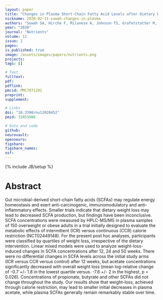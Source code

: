 ```yaml
---
layout: paper
title: "Changes in Plasma Short-Chain Fatty Acid Levels after Dietary Weight Loss Among Overweight and Obese Adults over 50 Weeks"
nickname: 2020-02-11-sowah-changes-in-plasma
authors: "Sowah SA, Hirche F, Milanese A, Johnson TS, Grafetstatter M, Schubel R, Kirsten R, Ulrich CM, Kaaks R, Zeller G, Kuhn T, Stangl GI"
year: "2020"
journal: "Nutrients"
volume: 12
issue: 2
pages: 
is_published: true
image: /assets/images/papers/nutrients.png
projects:
tags: []

# Text
fulltext:
pdf:
pdflink:
pmcid: PMC7071291
preprint:
supplement:

# Links
doi: "10.3390/nu12020452"
pmid: 32053988

# Data and code
github:
neurovault:
openneuro:
figshare:
figshare_names:
osf:
---
```

{% include JB/setup %}

# Abstract

Gut microbial-derived short-chain fatty acids (SCFAs) may regulate energy homeostasis and exert anti-carcinogenic, immunomodulatory and anti-inflammatory effects. Smaller trials indicate that dietary weight loss may lead to decreased SCFA production, but findings have been inconclusive. SCFA concentrations were measured by HPLC-MS/MS in plasma samples of 150 overweight or obese adults in a trial initially designed to evaluate the metabolic effects of intermittent (ICR) versus continuous (CCR) calorie restriction (NCT02449148). For the present post hoc analyses, participants were classified by quartiles of weight loss, irrespective of the dietary intervention. Linear mixed models were used to analyze weight-loss-induced changes in SCFA concentrations after 12, 24 and 50 weeks. There were no differential changes in SCFA levels across the initial study arms (ICR versus CCR versus control) after 12 weeks, but acetate concentrations significantly decreased with overall weight loss (mean log-relative change of -0.7 +/- 1.8 in the lowest quartile versus. -7.6 +/- 2 in the highest, p = 0.026). Concentrations of propionate, butyrate and other SCFAs did not change throughout the study. Our results show that weight-loss, achieved through calorie restriction, may lead to smaller initial decreases in plasma acetate, while plasma SCFAs generally remain remarkably stable over time.
